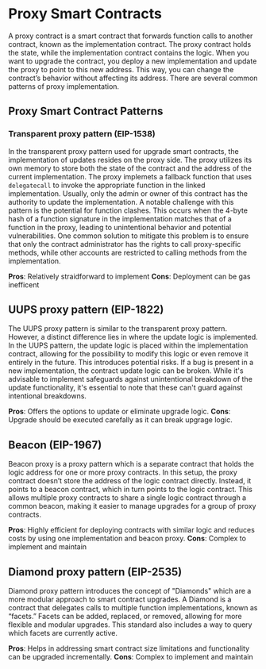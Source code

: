 # Proxy Smart Contracts

A proxy contract is a smart contract that forwards function calls to another contract, known as the implementation contract. The proxy contract holds the state, while the implementation contract contains the logic. When you want to upgrade the contract, you deploy a new implementation and update the proxy to point to this new address. This way, you can change the contract’s behavior without affecting its address. There are several common patterns of proxy implementation.

## Proxy Smart Contract Patterns

### Transparent proxy pattern (EIP-1538)
In the transparent proxy pattern used for upgrade smart contracts, the implementation of updates resides on the proxy side. The proxy utilizes its own memory to store both the state of the contract and the address of the current implementation. The proxy implemets a fallback function that uses `delegatecall` to invoke the appropriate function in the linked implementation. Usually, only the admin or owner of this contract has the authority to update the implementation. A notable challenge with this pattern is the potential for function clashes. This occurs when the 4-byte hash of a function signature in the implementation matches that of a function in the proxy, leading to unintentional behavior and potential vulnerabilities. One common solution to mitigate this problem is to ensure that only the contract administrator has the rights to call proxy-specific methods, while other accounts are restricted to calling methods from the implementation.

**Pros**: Relatively straidforward to implement
**Cons**: Deployment can be gas inefficent

## UUPS proxy pattern (EIP-1822)
The UUPS proxy pattern is similar to the transparent proxy pattern. However, a distinct difference lies in where the update logic is implemented. In the UUPS pattern, the update logic is placed within the implementation contract, allowing for the possibility to modify this logic or even remove it entirely in the future. This introduces potential risks. If a bug is present in a new implementation,  the contract update logic can be broken. While it's advisable to implement safeguards against unintentional breakdown of the update functionality, it's essential to note that these can't guard against intentional breakdowns.

**Pros**: Offers the options to update or eliminate upgrade logic.
**Cons**: Upgrade should be executed carefally as it can break upgrage logic.

## Beacon (EIP-1967)
Beacon proxy is a proxy pattern which is a separate contract that holds the logic address for one or more proxy contracts. In this setup, the proxy contract doesn’t store the address of the logic contract directly. Instead, it points to a beacon contract, which in turn points to the logic contract. This allows multiple proxy contracts to share a single logic contract through a common beacon, making it easier to manage upgrades for a group of proxy contracts.

**Pros**: Highly efficient for deploying contracts with similar logic and reduces costs by using one implementation and beacon proxy.
**Cons**: Complex to implement and maintain

## Diamond proxy pattern (EIP-2535)
Diamond proxy pattern introduces the concept of "Diamonds" which are a more modular approach to smart contract upgrades. A Diamond is a contract that delegates calls to multiple function implementations, known as “facets.” Facets can be added, replaced, or removed, allowing for more flexible and modular upgrades. This standard also includes a way to query which facets are currently active.

**Pros**: Helps in addressing smart contract size limitations and functionality can be upgraded incrementally.
**Cons**: Complex to implement and maintain